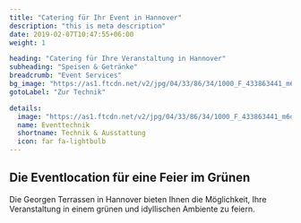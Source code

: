 ```yaml
---
title: "Catering für Ihr Event in Hannover"
description: "this is meta description"
date: 2019-02-07T10:47:55+06:00
weight: 1

heading: "Catering für Ihre Veranstaltung in Hannover"
subheading: "Speisen & Getränke"
breadcrumb: "Event Services"
bg_image: "https://as1.ftcdn.net/v2/jpg/04/33/86/34/1000_F_433863441_m6oaaD05QAhsdCDjbeV6rne3mI1mVx48.jpg"
gotoLabel: "Zur Technik"

details:
  image: "https://as1.ftcdn.net/v2/jpg/04/33/86/34/1000_F_433863441_m6oaaD05QAhsdCDjbeV6rne3mI1mVx48.jpg"
  name: Eventtechnik
  shortname: Technik & Ausstattung 
  icon: far fa-lightbulb
---
```


## Die Eventlocation für eine Feier im Grünen

Die Georgen Terrassen in Hannover bieten Ihnen die Möglichkeit, Ihre Veranstaltung in einem grünen und idyllischen Ambiente zu feiern.